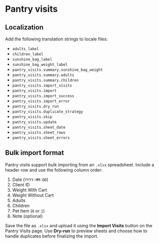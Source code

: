 # Pantry visits

## Localization

Add the following translation strings to locale files:

- `adults_label`
- `children_label`
- `sunshine_bag_label`
- `sunshine_bag_weight_label`
- `pantry_visits.summary.sunshine_bag_weight`
- `pantry_visits.summary.adults`
- `pantry_visits.summary.children`
- `pantry_visits.import_visits`
- `pantry_visits.import`
- `pantry_visits.import_success`
- `pantry_visits.import_error`
- `pantry_visits.dry_run`
- `pantry_visits.duplicate_strategy`
- `pantry_visits.skip`
- `pantry_visits.update`
- `pantry_visits.sheet_date`
- `pantry_visits.sheet_rows`
- `pantry_visits.sheet_errors`

## Bulk import format

Pantry visits support bulk importing from an `.xlsx` spreadsheet. Include a header row and use the following column order:

1. Date (`YYYY-MM-DD`)
2. Client ID
3. Weight With Cart
4. Weight Without Cart
5. Adults
6. Children
7. Pet Item (`0` or `1`)
8. Note (optional)

Save the file as `.xlsx` and upload it using the **Import Visits** button on the Pantry Visits page. Use **Dry-run** to preview sheets and choose how to handle duplicates before finalizing the import.
